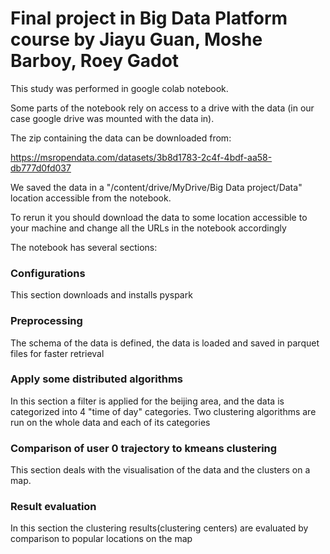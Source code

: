 
# Final project in Big Data Platform course by Jiayu Guan, Moshe Barboy, Roey Gadot 

This study was performed in google colab notebook. 

Some parts of the notebook rely on access to a drive with the data (in our case google drive was mounted with the data in).

The zip containing the data can be downloaded from:

https://msropendata.com/datasets/3b8d1783-2c4f-4bdf-aa58-db777d0fd037

We saved the data in a "/content/drive/MyDrive/Big Data project/Data" location accessible from the notebook. 

To rerun it you should download the data to some location accessible to your machine and change all the URLs in the notebook accordingly 

The notebook has several sections: 

### Configurations 
This section downloads and installs pyspark 

### Preprocessing 
The schema of the data is defined, the data is loaded and saved in parquet files for faster retrieval 

### Apply some distributed algorithms
In this section a filter is applied for the beijing area, and the data is categorized into 4 "time of day" categories. 
Two clustering algorithms are run on the whole data and each of its categories 

### Comparison of user 0 trajectory to kmeans clustering 
This section deals with the visualisation of the data and the clusters on a map. 

### Result evaluation
In this section the clustering results(clustering centers) are evaluated by comparison to popular locations on the map 


